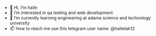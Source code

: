 - 👋 Hi, I’m haile
- 👀 I’m interested in qa testing and web development
- 🌱 I’m currently learning engineering at adama science and technology university 
- 📫 How to reach me use this telegram user name: @hailetak12 


<!---
haiotak21/haiotak21 is a ✨ special ✨ repository because its `README.md` (this file) appears on your GitHub profile.
You can click the Preview link to take a look at your changes.
--->
